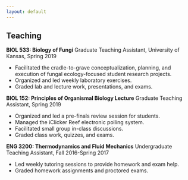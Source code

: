 ```yaml
---
layout: default
---
```


## Teaching
**BIOL 533: Biology of Fungi** Graduate Teaching Assistant, University of Kansas, Spring 2019
- Facilitated the cradle-to-grave conceptualization, planning, and execution of fungal ecology-focused student research projects.
- Organized and led weekly laboratory exercises.
- Graded lab and lecture work, presentations, and exams.

**BIOL 152: Principles of Organismal Biology Lecture** Graduate Teaching Assistant, Spring 2019
- Organized and led a pre-finals review session for students.
- Managed the iClicker Reef electronic polling system.
- Facilitated small group in-class discussions.
- Graded class work, quizzes, and exams.

**ENG 3200: Thermodynamics and Fluid Mechanics** Undergraduate Teaching Assistant, Fall 2016-Spring 2017
- Led weekly tutoring sessions to provide homework and exam help.
- Graded homework assignments and proctored exams.
